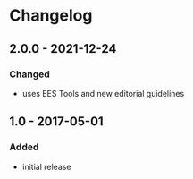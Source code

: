 # Changelog

## 2.0.0 - 2021-12-24

### Changed

- uses EES Tools and new editorial guidelines


## 1.0 - 2017-05-01

### Added

- initial release
